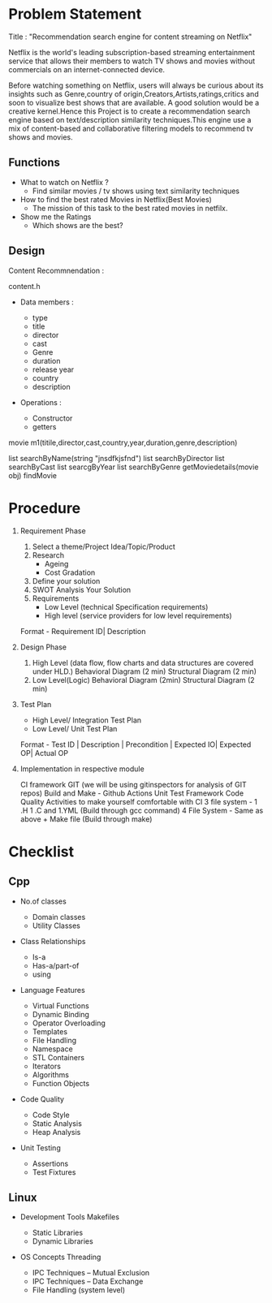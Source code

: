 



# Problem Statement

Title : "Recommendation search engine for content streaming on Netflix"  

Netflix is the world's leading subscription-based streaming entertainment service that allows their members to watch TV shows and movies without commercials on an internet-connected device.

Before watching something on Netflix, users will always be curious about its insights such as Genre,country of origin,Creators,Artists,ratings,critics and soon to visualize best shows that are available. A good solution would be a creative kernel.Hence this Project is to create a recommendation search engine based on text/description similarity techniques.This engine use a mix of content-based and collaborative filtering models to recommend tv shows and movies.

## Functions

* What to watch on Netflix ?
    - Find similar movies / tv shows using text similarity techniques 
* How to find the best rated Movies in Netflix(Best Movies)
    - The mission of this task to the best rated movies in netfilx.
* Show me the Ratings
    - Which shows are the best?

## Design
Content Recommnendation :

content.h
* Data members :
    - type
    - title 
    - director
    - cast
    - Genre
    - duration
    - release year
    - country
    - description



* Operations :
    - Constructor
    - getters

movie m1(titile,director,cast,country,year,duration,genre,description)

list searchByName(string "jnsdfkjsfnd")
list searchByDirector
list searchByCast
list searcgByYear
list searchByGenre
getMoviedetails(movie obj)
findMovie

# Procedure 
1. Requirement Phase
    1. Select a theme/Project Idea/Topic/Product
    2. Research 
        * Ageing 
        * Cost Gradation
    3. Define your solution 
    4. SWOT Analysis Your Solution
    5. Requirements 
        - Low Level (technical Specification requirements)
        - High level (service providers for low level requirements)

    Format - Requirement ID| Description

2. Design Phase
    1. High Level (data flow, flow charts and data structures are covered under HLD.)
        Behavioral Diagram (2 min)
        Structural Diagram (2 min)
    2. Low Level(Logic)
        Behavioral Diagram (2min)
        Structural Diagram (2 min)

3. Test Plan 
    - High Level/ Integration Test Plan 
    - Low Level/ Unit Test Plan 

    Format - Test ID | Description | Precondition | Expected IO| Expected OP| Actual OP

 
4. Implementation in respective module

    CI framework 
        GIT (we will be using gitinspectors for analysis of GIT repos)
        Build and Make - Github Actions 
        Unit Test Framework 
        Code Quality 
    Activities to make yourself comfortable with CI 
        3 file system - 1 .H 1 .C and 1.YML (Build through gcc command)
        4 File System - Same as above + Make file (Build through make)

# Checklist

## Cpp
* No.of classes 	
    - Domain classes
	- Utility Classes
	
* Class Relationships	
    - Is-a
	- Has-a/part-of
	- using
	
* Language Features	
    - Virtual Functions
	- Dynamic Binding
	- Operator Overloading
	- Templates
	- File Handling
	- Namespace
	- STL Containers
	- Iterators
	- Algorithms
	- Function Objects
	
* Code Quality	
    - Code Style
	- Static Analysis
	- Heap Analysis
	
* Unit Testing	
    - Assertions
	- Test Fixtures

## Linux
* Development Tools	Makefiles
	- Static Libraries
	- Dynamic Libraries
	
* OS Concepts	Threading
	- IPC Techniques – Mutual Exclusion
	- IPC Techniques – Data Exchange
	- File Handling (system level)
